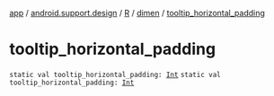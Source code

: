 [app](../../../index.md) / [android.support.design](../../index.md) / [R](../index.md) / [dimen](index.md) / [tooltip_horizontal_padding](.)

# tooltip_horizontal_padding

`static val tooltip_horizontal_padding: `[`Int`](https://kotlinlang.org/api/latest/jvm/stdlib/kotlin/-int/index.html)
`static val tooltip_horizontal_padding: `[`Int`](https://kotlinlang.org/api/latest/jvm/stdlib/kotlin/-int/index.html)
